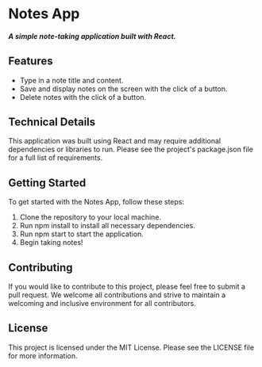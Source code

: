 # Notes App
##### A simple note-taking application built with React.

## Features
- Type in a note title and content.
- Save and display notes on the screen with the click of a button.
- Delete notes with the click of a button.
## Technical Details
This application was built using React and may require additional dependencies or libraries to run. Please see the project's package.json file for a full list of requirements.

## Getting Started
To get started with the Notes App, follow these steps:

1. Clone the repository to your local machine.
2. Run npm install to install all necessary dependencies.
3. Run npm start to start the application.
4. Begin taking notes!
## Contributing
If you would like to contribute to this project, please feel free to submit a pull request. We welcome all contributions and strive to maintain a welcoming and inclusive environment for all contributors.

## License
This project is licensed under the MIT License. Please see the LICENSE file for more information.